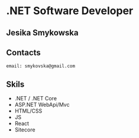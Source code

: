 # .NET Software Developer

## Jesika Smykowska
## Contacts

    email: smykovska@gmail.com

## Skils 

* .NET / .NET Core
* ASP.NET WebApi/Mvc
* HTML/CSS
* JS
* React
* Sitecore




